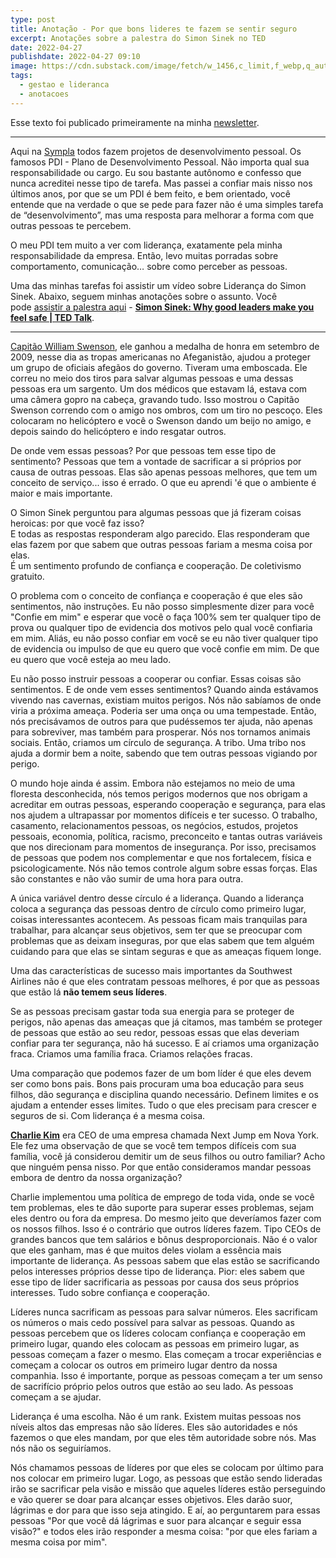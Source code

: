 ```yaml
---
type: post
title: Anotação - Por que bons lideres te fazem se sentir seguro
excerpt: Anotações sobre a palestra do Simon Sinek no TED
date: 2022-04-27
publishdate: 2022-04-27 09:10
image: https://cdn.substack.com/image/fetch/w_1456,c_limit,f_webp,q_auto:good,fl_progressive:steep/https%3A%2F%2Fbucketeer-e05bbc84-baa3-437e-9518-adb32be77984.s3.amazonaws.com%2Fpublic%2Fimages%2Ff0b5a3d1-0885-4035-9762-54d8c0c87138_967x582.png
tags:
  - gestao e lideranca
  - anotacoes
---
```

Esse texto foi publicado primeiramente na minha [newsletter](http://diegoeis.com/newsletter).

- - -

Aqui na [Sympla](https://sympla.com.br/trabalhe-conosco) todos fazem projetos de desenvolvimento pessoal. Os famosos PDI - Plano de Desenvolvimento Pessoal. Não importa qual sua responsabilidade ou cargo. Eu sou bastante autônomo e confesso que nunca acreditei nesse tipo de tarefa. Mas passei a confiar mais nisso nos últimos anos, por que se um PDI é bem feito, e bem orientado, você entende que na verdade o que se pede para fazer não é uma simples tarefa de “desenvolvimento”, mas uma resposta para melhorar a forma com que outras pessoas te percebem.

O meu PDI tem muito a ver com liderança, exatamente pela minha responsabilidade da empresa. Então, levo muitas porradas sobre comportamento, comunicação… sobre como perceber as pessoas.

Uma das minhas tarefas foi assistir um vídeo sobre Liderança do Simon Sinek. Abaixo, seguem minhas anotações sobre o assunto. Você pode [assistir a palestra aqui](https://www.ted.com/talks/simon_sinek_why_good_leaders_make_you_feel_safe/) - **[Simon Sinek: Why good leaders make you feel safe | TED Talk](https://www.ted.com/talks/simon_sinek_why_good_leaders_make_you_feel_safe/)**.

- - -

[Capitão William Swenson](https://en.wikipedia.org/wiki/William_D._Swenson), ele ganhou a medalha de honra em setembro de 2009, nesse dia as tropas americanas no Afeganistão, ajudou a proteger um grupo de oficiais afegãos do governo. Tiveram uma emboscada. Ele correu no meio dos tiros para salvar algumas pessoas e uma dessas pessoas era um sargento. Um dos médicos que estavam lá, estava com uma câmera gopro na cabeça, gravando tudo. Isso mostrou o Capitão Swenson correndo com o amigo nos ombros, com um tiro no pescoço. Eles colocaram no helicóptero e você o Swenson dando um beijo no amigo, e depois saindo do helicóptero e indo resgatar outros.

De onde vem essas pessoas? Por que pessoas tem esse tipo de sentimento? Pessoas que tem a vontade de sacrificar a si próprios por causa de outras pessoas. Elas são apenas pessoas melhores, que tem um conceito de serviço... isso é errado. O que eu aprendi 'é que o ambiente é maior e mais importante.

O Simon Sinek perguntou para algumas pessoas que já fizeram coisas heroicas: por que você faz isso?\
E todas as respostas responderam algo parecido. Elas responderam que elas fazem por que sabem que outras pessoas fariam a mesma coisa por elas.\
É um sentimento profundo de confiança e cooperação. De coletivismo gratuito.

O problema com o conceito de confiança e cooperação é que eles são sentimentos, não instruções. Eu não posso simplesmente dizer para você "Confie em mim" e esperar que você o faça 100% sem ter qualquer tipo de prova ou qualquer tipo de evidencia dos motivos pelo qual você confiaria em mim. Aliás, eu não posso confiar em você se eu não tiver qualquer tipo de evidencia ou impulso de que eu quero que você confie em mim. De que eu quero que você esteja ao meu lado.

Eu não posso instruir pessoas a cooperar ou confiar. Essas coisas são sentimentos. E de onde vem esses sentimentos? Quando ainda estávamos vivendo nas cavernas, existiam muitos perigos. Nós não sabíamos de onde viria a próxima ameaça. Poderia ser uma onça ou uma tempestade. Então, nós precisávamos de outros para que pudéssemos ter ajuda, não apenas para sobreviver, mas também para prosperar. Nós nos tornamos animais sociais. Então, criamos um círculo de segurança. A tribo. Uma tribo nos ajuda a dormir bem a noite, sabendo que tem outras pessoas vigiando por perigo.

O mundo hoje ainda é assim. Embora não estejamos no meio de uma floresta desconhecida, nós temos perigos modernos que nos obrigam a acreditar em outras pessoas, esperando cooperação e segurança, para elas nos ajudem a ultrapassar por momentos difíceis e ter sucesso. O trabalho, casamento, relacionamentos pessoas, os negócios, estudos, projetos pessoais, economia, política, racismo, preconceito e tantas outras variáveis que nos direcionam para momentos de insegurança. Por isso, precisamos de pessoas que podem nos complementar e que nos fortalecem, física e psicologicamente. Nós não temos controle algum sobre essas forças. Elas são constantes e não vão sumir de uma hora para outra.

A única variável dentro desse círculo é a liderança. Quando a liderança coloca a segurança das pessoas dentro de círculo como primeiro lugar, coisas interessantes acontecem. As pessoas ficam mais tranquilas para trabalhar, para alcançar seus objetivos, sem ter que se preocupar com problemas que as deixam inseguras, por que elas sabem que tem alguém cuidando para que elas se sintam seguras e que as ameaças fiquem longe.

Uma das características de sucesso mais importantes da Southwest Airlines não é que eles contratam pessoas melhores, é por que as pessoas que estão lá **não temem seus líderes**.

Se as pessoas precisam gastar toda sua energia para se proteger de perigos, não apenas das ameaças que já citamos, mas também se proteger de pessoas que estão ao seu redor, pessoas essas que elas deveriam confiar para ter segurança, não há sucesso. E aí criamos uma organização fraca. Criamos uma família fraca. Criamos relações fracas.

Uma comparação que podemos fazer de um bom líder é que eles devem ser como bons pais. Bons pais procuram uma boa educação para seus filhos, dão segurança e disciplina quando necessário. Definem limites e os ajudam a entender esses limites. Tudo o que eles precisam para crescer e seguros de si. Com liderança é a mesma coisa.

**[Charlie Kim](https://nextjump.com/leadership/)** era CEO de uma empresa chamada Next Jump em Nova York. Ele fez uma observação de que se você tem tempos difíceis com sua família, você já considerou demitir um de seus filhos ou outro familiar? Acho que ninguém pensa nisso. Por que então consideramos mandar pessoas embora de dentro da nossa organização?

Charlie implementou uma política de emprego de toda vida, onde se você tem problemas, eles te dão suporte para superar esses problemas, sejam eles dentro ou fora da empresa. Do mesmo jeito que deveríamos fazer com os nossos filhos. Isso é o contrário que outros líderes fazem. Tipo CEOs de grandes bancos que tem salários e bônus desproporcionais. Não é o valor que eles ganham, mas é que muitos deles violam a essência mais importante de liderança. As pessoas sabem que elas estão se sacrificando pelos interesses próprios desse tipo de liderança. Pior: eles sabem que esse tipo de líder sacrificaria as pessoas por causa dos seus próprios interesses. Tudo sobre confiança e cooperação.

Líderes nunca sacrificam as pessoas para salvar números. Eles sacrificam os números o mais cedo possível para salvar as pessoas. Quando as pessoas percebem que os líderes colocam confiança e cooperação em primeiro lugar, quando eles colocam as pessoas em primeiro lugar, as pessoas começam a fazer o mesmo. Elas começam a trocar experiências e começam a colocar os outros em primeiro lugar dentro da nossa companhia. Isso é importante, porque as pessoas começam a ter um senso de sacrifício próprio pelos outros que estão ao seu lado. As pessoas começam a se ajudar.

Liderança é uma escolha. Não é um rank. Existem muitas pessoas nos níveis altos das empresas não são líderes. Eles são autoridades e nós fazemos o que eles mandam, por que eles têm autoridade sobre nós. Mas nós não os seguiríamos.

Nós chamamos pessoas de líderes por que eles se colocam por último para nos colocar em primeiro lugar. Logo, as pessoas que estão sendo lideradas irão se sacrificar pela visão e missão que aqueles líderes estão perseguindo e vão querer se doar para alcançar esses objetivos. Eles darão suor, lágrimas e dor para que isso seja atingido. E aí, ao perguntarem para essas pessoas "Por que você dá lágrimas e suor para alcançar e seguir essa visão?" e todos eles irão responder a mesma coisa: "por que eles fariam a mesma coisa por mim".